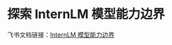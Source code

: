 # 探索 InternLM 模型能力边界

<!-- 进度：完成 2024/9/20/21：15 -->

飞书文档链接：[InternLM 模型能力边界](https://qcna7zn6yc7u.feishu.cn/wiki/VhbxwhZf5iNxoUkHHxYcdUv6nJh?from=from_copylink)